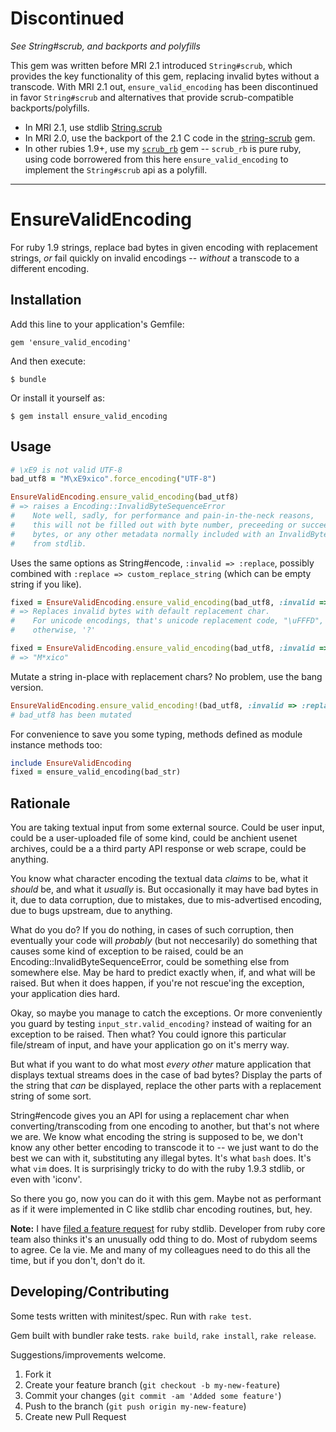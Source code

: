 # Discontinued
*See String#scrub, and backports and polyfills*

This gem was written before MRI 2.1 introduced `String#scrub`, which provides the key functionality of this gem, replacing invalid bytes without a transcode.  With MRI 2.1 out, `ensure_valid_encoding` has been discontinued in favor `String#scrub` and alternatives that provide scrub-compatible backports/polyfills.

* In MRI 2.1, use stdlib [String.scrub](https://github.com/ruby/ruby/blob/1e8a05c1dfee94db9b6b825097e1d192ad32930a/string.c#L7772)
* In MRI 2.0, use the backport of the 2.1 C code in the [string-scrub](https://github.com/hsbt/string-scrub) gem.
* In other rubies 1.9+, use my [`scrub_rb`](https://github.com/jrochkind/scrub_rb) gem -- `scrub_rb` is pure ruby, using code borrowered from this here `ensure_valid_encoding` to implement the `String#scrub` api as a polyfill. 


-------------------------------------

# EnsureValidEncoding

For ruby 1.9 strings, replace bad bytes in given encoding with replacement strings, _or_ fail quickly on invalid encodings --  _without_ a transcode to a different encoding. 

## Installation

Add this line to your application's Gemfile:

    gem 'ensure_valid_encoding'

And then execute:

    $ bundle

Or install it yourself as:

    $ gem install ensure_valid_encoding

## Usage

~~~ruby
# \xE9 is not valid UTF-8
bad_utf8 = "M\xE9xico".force_encoding("UTF-8")  

EnsureValidEncoding.ensure_valid_encoding(bad_utf8)
# => raises a Encoding::InvalidByteSequenceError
#    Note well, sadly, for performance and pain-in-the-neck reasons,
#    this will not be filled out with byte number, preceeding or succeeding
#    bytes, or any other metadata normally included with an InvalidByteSequenceError
#    from stdlib. 
~~~~

Uses the same options as String#encode, `:invalid => :replace`, possibly
combined with `:replace => custom_replace_string` (which can be empty
string if you like). 

~~~ruby
fixed = EnsureValidEncoding.ensure_valid_encoding(bad_utf8, :invalid => :replace)
# => Replaces invalid bytes with default replacement char. 
#    For unicode encodings, that's unicode replacement code, "\uFFFD",
#    otherwise, '?'

fixed = EnsureValidEncoding.ensure_valid_encoding(bad_utf8, :invalid => :replace, :replace => "*")
# => "M*xico"
~~~

Mutate a string in-place with replacement chars? No problem, use the bang
version. 

~~~ruby
EnsureValidEncoding.ensure_valid_encoding!(bad_utf8, :invalid => :replace)
# bad_utf8 has been mutated
~~~

For convenience to save you some typing, methods defined as module instance
methods too:

~~~ruby
include EnsureValidEncoding
fixed = ensure_valid_encoding(bad_str)
~~~

## Rationale

You are taking textual input from some external source. Could be user input, 
could be a user-uploaded file of some kind, could be anchient usenet archives,
could be a a third party API response or web scrape, could be anything. 

You know what character encoding the textual data _claims_ to be, what it
_should_ be, and what it _usually_ is.  But occasionally it may have bad bytes
in it, due to data corruption, due to mistakes, due to mis-advertised encoding, 
due to bugs upstream, due to anything. 

What do you do?  If you do nothing, in cases of such corruption, then 
eventually your code will _probably_ (but not neccesarily) do something 
that causes some kind of exception to be raised, could be an 
Encoding::InvalidByteSequenceError, could be something else from somewhere else. 
May be hard to predict exactly when, if, and what will be raised. 
But when it does happen, if you're not rescue'ing the exception, 
your application dies hard. 

Okay, so maybe you manage to catch the exceptions. Or more 
conveniently you guard by testing `input_str.valid_encoding?` instead of waiting
for an exception to be raised. Then what? You could ignore this particular 
file/stream of input, and have your application go on it's merry way. 

But what if you want to do what most _every other_ mature application that
displays textual streams does in the case of bad bytes? Display the parts of the
string that _can_ be displayed, replace the other parts with a replacement
string of some sort. 

String#encode gives you an API for using a replacement char when converting/transcoding
from one encoding to another, but that's not where we are. We know what encoding
the string is supposed to be, we don't know any other better encoding to 
transcode it to -- we just want to do the best we can with it, substituting
any illegal bytes. It's what `bash` does. It's what `vim` does.  It is
surprisingly tricky to do with the ruby 1.9.3 stdlib, or even with 'iconv'. 

So there you go, now you can do it with this gem. Maybe not as performant 
as if it were implemented in C like stdlib char encoding routines, but, hey. 

 
**Note:** I have [filed a feature request](https://bugs.ruby-lang.org/issues/6321) for ruby stdlib. Developer from 
ruby core team also thinks it's an unusually odd thing to do. Most of rubydom seems to agree. Ce la vie. Me and
many of my colleagues need to do this all the time, but if you don't, don't do it. 

## Developing/Contributing

Some tests written with minitest/spec. Run with `rake test`. 

Gem built with bundler rake tests. `rake build`, `rake install`, `rake release`. 

Suggestions/improvements welcome. 

1. Fork it
2. Create your feature branch (`git checkout -b my-new-feature`)
3. Commit your changes (`git commit -am 'Added some feature'`)
4. Push to the branch (`git push origin my-new-feature`)
5. Create new Pull Request
